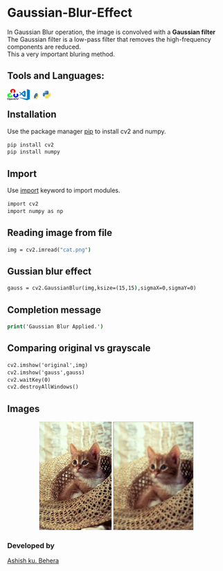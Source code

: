 # Gaussian-Blur-Effect
In Gaussian Blur operation, the image is convolved with a **Gaussian filter** <br>
The Gaussian filter is a low-pass filter that removes the high-frequency components are reduced.<br>
This a very important bluring method.<br>

## Tools and Languages:
<img align="left" alt="OpenCV" width="26px" src="opencv.png">
<img align="left" alt="VS Code" width="26px" src="visual-studio-code.png">
<img align="left" alt="pip" width="26px" height="34px" src="pip.png">
<img align="left" alt="Python" width="26px" src="python.png">
<br>


## Installation
Use the package manager [pip](https://pip.pypa.io/en/stable/) to install cv2 and numpy.


```cmd
pip install cv2
pip install numpy
```

## Import
Use [import](https://www.w3schools.com/python/ref_keyword_import.asp) keyword to import modules.
```cmd
import cv2
import numpy as np
```

## Reading image from file

```cmd
img = cv2.imread("cat.png")
```


## Gussian blur effect
 
```cmd
gauss = cv2.GaussianBlur(img,ksize=(15,15),sigmaX=0,sigmaY=0)
```

## Completion message

```cmd
print('Gaussian Blur Applied.')
```

## Comparing original vs grayscale

```cmd
cv2.imshow('original',img)
cv2.imshow('gauss',gauss)
cv2.waitKey(0)
cv2.destroyAllWindows()
```

## Images
<p align="center">
	<img src="cat.png" alt="Original png", height=250px,width=350px>
	<img src="gussianblur.PNG" alt="Blured", height=250px,width=340px>
</p>

### Developed by
 [Ashish ku. Behera](https://github.com/ashish-max "Github Id")
